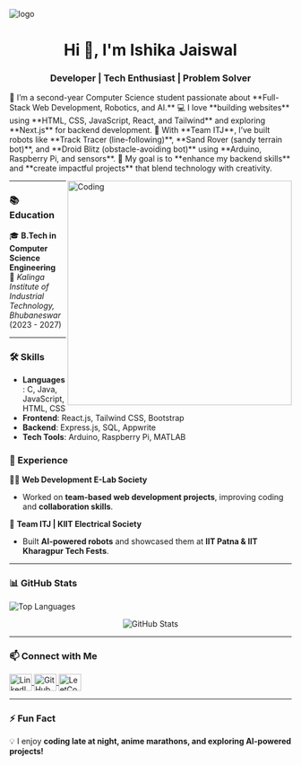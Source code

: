 ![logo](https://files.oaiusercontent.com/file-TdLBXY3RNmZNL1cMzJ58jJ?se=2025-02-12T11%3A24%3A08Z&sp=r&sv=2024-08-04&sr=b&rscc=max-age%3D604800%2C%20immutable%2C%20private&rscd=attachment%3B%20filename%3Df1d456c9-8c1d-4fd5-995a-85ae14bcc06c.webp&sig=rBT4FJ7LDc2qEHVALNG448dBrGvrQCCIjgY9UzIdaiI%3D)

<h1 align="center">Hi 👋, I'm Ishika Jaiswal</h1>

<h3 align="center">Developer | Tech Enthusiast | Problem Solver</h3>

<p align="left">
🚀 I’m a second-year Computer Science student passionate about **Full-Stack Web Development, Robotics, and AI.**  
💻 I love **building websites** using **HTML, CSS, JavaScript, React, and Tailwind** and exploring **Next.js** for backend development.  
🤖 With **Team ITJ**, I’ve built robots like **Track Tracer (line-following)**, **Sand Rover (sandy terrain bot)**, and **Droid Blitz (obstacle-avoiding bot)** using **Arduino, Raspberry Pi, and sensors**.  
🎯 My goal is to **enhance my backend skills** and **create impactful projects** that blend technology with creativity.
</p>

<img align="right" alt="Coding" width="400" src="https://static1.squarespace.com/static/5fe4caeadae61a2f19719512/t/6696219ad6dcda40f9fa8ab6/1721115042117/16.gif?format=1500w">

---

### 📚 Education

🎓 **B.Tech in Computer Science Engineering**  
📍 _Kalinga Institute of Industrial Technology, Bhubaneswar_ (2023 - 2027)

---

### 🛠️ Skills

- **Languages**: C, Java, JavaScript, HTML, CSS
- **Frontend**: React.js, Tailwind CSS, Bootstrap
- **Backend**: Express.js, SQL, Appwrite
- **Tech Tools**: Arduino, Raspberry Pi, MATLAB

<!-- ---

### 🌟 Projects

#### 🔥 [Zombies Apocalypse](https://github.com/ishikajais27/Hackathon_01)

- A **city survival simulation** built with **HTML, CSS, and JavaScript**.
- Includes **dynamic zombie movement**, **resource collection mechanics**, and **escape route suggestions**.

#### 🎮 [PythOWO: UwU-fied Python Interpreter](https://github.com/ishikajais27/UwUCodeCrafter)

- Custom **Python interpreter** with kawaii syntax (`FWUNCTION, IF/EWIF/EWSE`).
- Integrated **Hugging Face AI model** for **real-time code transformation**.

#### 🎥 [CodeSaga: Where Coding Meets Anime](https://github.com/ishikajais27/CodeCupBoard)

- A **React.js-based** anime listing and coding tracker.
- **Appwrite backend**, **AniList API for anime data**, and **Framer Motion animations**.

--- -->

### 🚀 Experience

👩‍💻 **Web Development E-Lab Society**

- Worked on **team-based web development projects**, improving coding and **collaboration skills**.

🤖 **Team ITJ | KIIT Electrical Society**

- Built **AI-powered robots** and showcased them at **IIT Patna & IIT Kharagpur Tech Fests**.

---

### 📊 GitHub Stats

<p align="left">
  <img src="https://github-readme-stats.vercel.app/api/top-langs?username=ishikajais27&show_icons=true&locale=en&layout=compact" alt="Top Languages" />
</p>

<p align="center">
  <img src="https://github-readme-stats.vercel.app/api?username=ishikajais27&show_icons=true&locale=en" alt="GitHub Stats" />
</p>

---

### 📫 Connect with Me

<p align="left">
<a href="https://www.linkedin.com/in/ishika-jaiswal-96b3b4284/" target="blank">
  <img align="center" src="https://raw.githubusercontent.com/rahuldkjain/github-profile-readme-generator/master/src/images/icons/Social/linked-in-alt.svg" alt="LinkedIn" height="30" width="40" />
</a>
<a href="https://github.com/ishikajais27" target="blank">
  <img align="center" src="https://raw.githubusercontent.com/rahuldkjain/github-profile-readme-generator/master/src/images/icons/Social/github.svg" alt="GitHub" height="30" width="40" />
</a>
<a href="https://leetcode.com/u/ishikajais_27/6" target="blank">
  <img align="center" src="https://raw.githubusercontent.com/rahuldkjain/github-profile-readme-generator/master/src/images/icons/Social/leet-code.svg" alt="LeetCode" height="30" width="40" />
</a>
</p>

---

### ⚡ Fun Fact

💡 I enjoy **coding late at night, anime marathons, and exploring AI-powered projects!**
